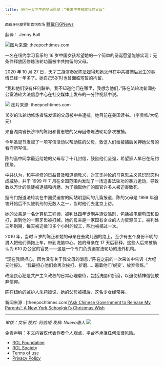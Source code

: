 ```yaml
---
title: 纽约一女学生的圣诞愿望：“要求中共释放我的父母”
---
```

`西班牙巴塞罗那喜悦农场` [轉載自GNews](https://gnews.org/zh-hans/1780224/)

翻译： Jenny Ball

![](https://assets.gnews.org/wp-content/uploads/2021/12/image-1181.png)图片来源: theepochtimes.com

一名在纽约学习音乐的 16 岁中国女孩希望她的一个简单的圣诞愿望能够实现：无条件释放因修炼法轮功而被中共拘留的父母。

2020 年 10 月 27 日，天才二胡演奏家陈法媛得知她父母在中共被捕后发生的事情已经一年多了。她自己5岁时也曾面临短暂的拘留。

“我和他们没有任何联络，我不知道他们在哪里，我想念他们，”陈在法轮功新闻办公室法轮大法信息中心在社交媒体上发布的一分钟视频中说。

![](https://assets.gnews.org/wp-content/uploads/2021/12/image-1183.png) 图片来源: theepochtimes.com

16岁的法轮功修炼者陈发源的父母被中共逮捕。她目前在美国读书。（李贵修/大纪元）

来自湖南省长沙市的陈阳和曹志敏的父母因修炼法轮功多次被捕。

今年圣诞节发起了一项写信活动以帮助陈的父母，敦促人们给被捕后关押她父母的看守所写信。

陈的高中同学最近给她的父母写了十几封信，鼓励他们坚强，希望家人早日在纽约团聚。

中共认为，和平禅修的日益普及和道德教义，对其无神论的马克思主义意识形态构成威胁，并于 1999 年 7 月在全国范围内发动了一场迫害法轮功的暴力运动，导致数以万计的信徒被逮捕和折磨，为了摘取他们的器官许多人被迫害致死。

据专门报道法轮功在中国受迫害的网站明慧网的几篇报道，陈的父母是 1999 年迫害开始后不久被判刑的无数人之一，当时他们去北京上访。

她的父亲是一名计算机工程师，被判处四年徒刑并遭受酷刑，包括被电棍电击和殴打，直到他的一颗牙齿被打掉。她的母亲是一家国有企业的人力资源员工，被判处三年刑期，每天被迫做10多个小时的奴工，陈也被捕过一次。

2010 年，当时 5 岁的陈正和她的母亲在去幼儿园的路上，至少有五个身份不明的男人把他们俩拖上车，带到洗脑中心。她的母亲在 17 天后获释。这些人后来被确认为 610 办公室的官员——这是一个专门负责迫害法轮功的法外机构。

“现在我很担心，因为没有关于我父母的消息，”陈在之前的一次采访中告诉《大纪元时报》。 “我最担心他们会再次挨打、折磨……逼着他们‘蜕变’，放弃修炼。”

改造良心犯是共产主义政权的日常心理虐待，包括洗脑和折磨，以迫使精神信徒放弃信仰。

陈在纽约的监护人朱莉娅说，她的父母被捕后，这名少女经常哭。

新闻来源 : [theepochtimes.com][‘Ask Chinese Government to Release My Parents’: A New York Schoolgirl’s Christmas Wish](https://www.theepochtimes.com/a-new-york-schoolgirls-christmas-wish-ask-the-chinese-government-to-release-my-parents_4164769.html?utm_source=News&amp;utm_campaign=breaking-2021-12-21-1&amp;utm_medium=email&amp;est=scHh%2B%2FGyqvcYi0uhmGCqumUrBuIdY3jFzF%2B7s02M0dgbbWcBvFyQ1csKKXX0rK3A)

* * *

*审核：文乐
校对: 阿伯塔
发稿: Nuevo唐人*
![](https://assets.gnews.org/wp-content/uploads/2021/12/GNEWS_CH.-1-3-4.jpeg)
 

免责声明：本文内容仅代表作者个人观点，平台不承担任何法律风险。

- [ROL Foundation](https://rolfoundation.org/)
- [ROL Society](https://rolsociety.org/)
- [Terms of use](https://gnews.org/terms-of-use-3/)
- [Privacy Policy](https://gnews.org/privacy-policy/)
